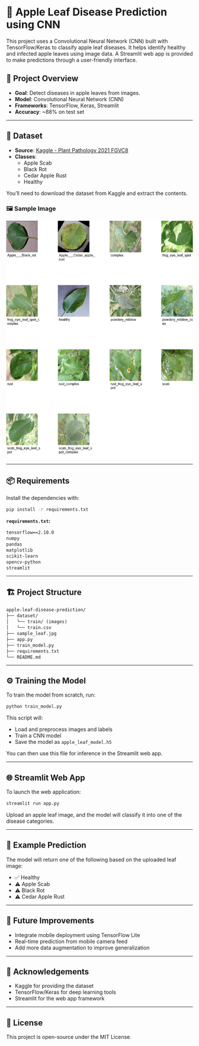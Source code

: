 
# 🍏 Apple Leaf Disease Prediction using CNN

This project uses a Convolutional Neural Network (CNN) built with TensorFlow/Keras to classify apple leaf diseases. It helps identify healthy and infected apple leaves using image data. A Streamlit web app is provided to make predictions through a user-friendly interface.

## 🧠 Project Overview

- **Goal**: Detect diseases in apple leaves from images.
- **Model**: Convolutional Neural Network (CNN)
- **Frameworks**: TensorFlow, Keras, Streamlit
- **Accuracy**: ~88% on test set

---

## 📂 Dataset

- **Source**: [Kaggle - Plant Pathology 2021 FGVC8](https://www.kaggle.com/c/plant-pathology-2021-fgvc8/data?select=train.csv)
- **Classes**:
  - Apple Scab
  - Black Rot
  - Cedar Apple Rust
  - Healthy

You’ll need to download the dataset from Kaggle and extract the contents.

### 🖼️ Sample Image

![Sample Apple Leaf](sample_leaf.jpg)

---

## 📦 Requirements

Install the dependencies with:

```bash
pip install -r requirements.txt
```

**`requirements.txt`:**
```text
tensorflow==2.10.0
numpy
pandas
matplotlib
scikit-learn
opencv-python
streamlit
```

---

## 🏗️ Project Structure

```
apple-leaf-disease-prediction/
├── dataset/
│   └── train/ (images)
│   └── train.csv
├── sample_leaf.jpg
├── app.py
├── train_model.py
├── requirements.txt
└── README.md
```

---

## ⚙️ Training the Model

To train the model from scratch, run:

```bash
python train_model.py
```

This script will:
- Load and preprocess images and labels
- Train a CNN model
- Save the model as `apple_leaf_model.h5`

You can then use this file for inference in the Streamlit web app.

---

## 🌐 Streamlit Web App

To launch the web application:

```bash
streamlit run app.py
```

Upload an apple leaf image, and the model will classify it into one of the disease categories.

---

## 📸 Example Prediction

The model will return one of the following based on the uploaded leaf image:

- ✅ Healthy
- ⚠️ Apple Scab
- ⚠️ Black Rot
- ⚠️ Cedar Apple Rust

---

## 🚀 Future Improvements

- Integrate mobile deployment using TensorFlow Lite
- Real-time prediction from mobile camera feed
- Add more data augmentation to improve generalization

---

## 🙌 Acknowledgements

- Kaggle for providing the dataset
- TensorFlow/Keras for deep learning tools
- Streamlit for the web app framework

---

## 📃 License

This project is open-source under the MIT License.
